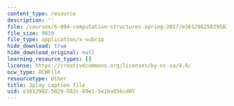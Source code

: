 ```yaml
---
content_type: resource
description: ''
file: /courses/6-004-computation-structures-spring-2017/e36129825029582c89e15e16a056cd07_3HIV4MnLGCw.vtt
file_size: 9019
file_type: application/x-subrip
hide_download: true
hide_download_original: null
learning_resource_types: []
license: https://creativecommons.org/licenses/by-nc-sa/4.0/
ocw_type: OCWFile
resourcetype: Other
title: 3play caption file
uid: e3612982-5029-582c-89e1-5e16a056cd07
---
```


